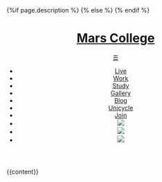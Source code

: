 <!DOCTYPE html>
<html lang="en">
	<head>
		<meta charset="utf-8">
        <meta name="viewport" content="width=device-width, initial-scale=1, user-scalable=yes">
		<title>{{page.title}}</title>
		<link rel="stylesheet" type="text/css" href="/css/style.css">
		<link rel="icon" href="/favicon.png">
		<meta property="og:title" content="{{page.title}}">
		<meta name="twitter:card" content="summary" />
		<meta name="twitter:title" content="{{page.title}}" />
	{%if page.description %} 
		<meta property="og:description" content="{{page.description}}" />
		<meta name="twitter:description" content="{{page.description}}" />
	{% else %}
		<meta property="og:description" content="Mars College is an educational program, R&D lab, and residential community dedicated to cultivating a low-cost, high-tech lifestyle." />
		<meta name="twitter:description" content="Mars College is an educational program, R&D lab, and residential community dedicated to cultivating a low-cost, high-tech lifestyle." />
	{% endif %}
		<meta name="twitter:image" content="https://mars.college/images/mars_logo-300x300.png" />
		<meta property="og:image" content="https://mars.college/images/mars_logo-300x300.png" />
	</head>
	<body>
		<header class="main_header">
			<h1><a href="/">Mars College</a></h1>
			<a class="hamburger" href="#">&#9776;</a>
			<nav class="main_nav">
				<ul>
					<li><a href="/live">Live</a></li>
					<li><a href="/work">Work</a></li>
					<li><a href="/study">Study</a></li>
					<li><a href="/gallery">Gallery</a></li>
					<li><a href="/blog">Blog</a></li>
					<li><a href="/euc">Unicycle</a></li>
					<li><a href="/join">Join</a></li>
					<li><a href="https://www.instagram.com/mars.college/"><img src="/images/instagram.png"></a></li>
					<li><a href="https://www.twitter.com/mars_college/"><img src="/images/twitter.png"></a></li>
					<li><a href="https://www.github.com/mars-college/"><img src="/images/github.png"></a></li>
				</ul>
			</nav>
		</header>
        {{content}}
		<script src="/js/navbar.js" type="text/javascript"></script>
    </body>
</html>
